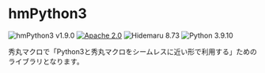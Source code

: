 # hmPython3

![hmPython3 v1.9.0](https://img.shields.io/badge/hmPython3-v1.9.0-6479ff.svg)
[![Apache 2.0](https://img.shields.io/badge/license-Apache_2.0-blue.svg?style=flat)](LICENSE)
![Hidemaru 8.73](https://img.shields.io/badge/Hidemaru-v8.73-6479ff.svg)
![Python 3.9.10](https://img.shields.io/badge/Python-v3.9.10-6479ff.svg?logo=python&logoColor=white)

秀丸マクロで「Python3と秀丸マクロをシームレスに近い形で利用する」ためのライブラリとなります。
